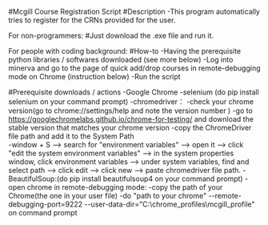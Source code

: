 #Mcgill Course Registration Script 
#Description 
    -This program automatically tries to register for the CRNs provided for the user.

For non-programmers:
#Just download the .exe file and run it. 

    
For people with coding background:
#How-to
    -Having the prerequisite python libraries / softwares downloaded (see more below)
    -Log into minerva and go to the page of quick add/drop courses in remote-debugging mode on Chrome (instruction below)
    -Run the script 

#Prerequisite downloads / actions
    -Google Chrome
    -selenium (do pip install selenium on your command prompt) 
    -chromedriver：
        -check your chrome version(go to chrome://settings/help and note the version number )
        -go to https://googlechromelabs.github.io/chrome-for-testing/ and download the stable version that matches your chrome version
        -copy the ChromeDriver file path and add it to the System Path  
            -window + S --> search for "environment variables" --> open it --> click "edit the system environment variables" --> in the system properties window, click environment variables --> under system variables, find and select path --> click edit --> click new --> paste chromedriver file path.
    -BeautifulSoup:(do pip install beautifulsoup4 on your command prompt)
    -open chrome in remote-debugging mode:
        -copy the path of your Chrome(the one in your user file)
        -do "path to your chrome" --remote-debugging-port=9222 --user-data-dir="C:\chrome_profiles\mcgill_profile" on command prompt

    
      

